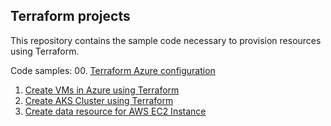 ## Terraform projects
This repository contains the sample code necessary to provision resources using Terraform.

Code samples:
00. [Terraform Azure configuration](00-terraform-azure-configure/README.md)
01. [Create VMs in Azure using Terraform](01-terraform-azure-vm/README.md)
02. [Create AKS Cluster using Terraform](02-terraform-aks-cluster-create/README.md)
03. [Create data resource for AWS EC2 Instance](03-terraform-data-source/README.md)


